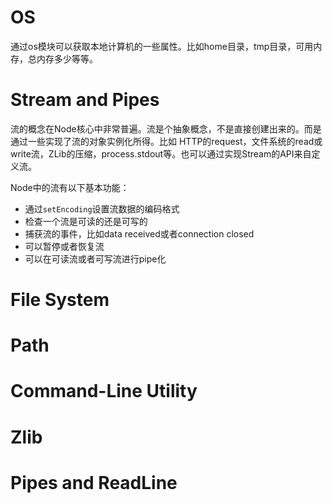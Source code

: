 # OS
通过os模块可以获取本地计算机的一些属性。比如home目录，tmp目录，可用内存，总内存多少等等。


# Stream and Pipes
流的概念在Node核心中非常普遍。流是个抽象概念，不是直接创建出来的。而是通过一些实现了流的对象实例化所得。比如 HTTP的request，文件系统的read或write流，ZLib的压缩，process.stdout等。也可以通过实现Stream的API来自定义流。

Node中的流有以下基本功能：
- 通过`setEncoding`设置流数据的编码格式
- 检查一个流是可读的还是可写的
- 捕获流的事件，比如data received或者connection closed
- 可以暂停或者恢复流
- 可以在可读流或者可写流进行pipe化




# File System



# Path


# Command-Line Utility


# Zlib


# Pipes and ReadLine


